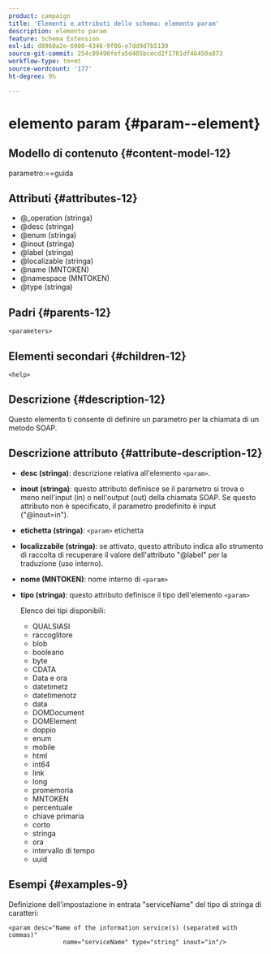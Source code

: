 ```yaml
---
product: campaign
title: 'Elementi e attributi dello schema: elemento param'
description: elemento param
feature: Schema Extension
exl-id: d8960a2e-6900-4346-9f06-e7dd9d7b5139
source-git-commit: 254c89490fefa5d405bcecd2f1781df46450a873
workflow-type: tm+mt
source-wordcount: '177'
ht-degree: 9%

---
```


# elemento param {#param--element}


## Modello di contenuto {#content-model-12}

parametro:==guida

## Attributi {#attributes-12}

* @_operation (stringa)
* @desc (stringa)
* @enum (stringa)
* @inout (stringa)
* @label (stringa)
* @localizable (stringa)
* @name (MNTOKEN)
* @namespace (MNTOKEN)
* @type (stringa)

## Padri {#parents-12}

`<parameters>`

## Elementi secondari {#children-12}

`<help>`

## Descrizione {#description-12}

Questo elemento ti consente di definire un parametro per la chiamata di un metodo SOAP.

## Descrizione attributo {#attribute-description-12}

* **desc (stringa)**: descrizione relativa all&#39;elemento `<param>`.
* **inout (stringa)**: questo attributo definisce se il parametro si trova o meno nell&#39;input (in) o nell&#39;output (out) della chiamata SOAP. Se questo attributo non è specificato, il parametro predefinito è input (&quot;@inout=in&quot;).
* **etichetta (stringa)**: `<param>` etichetta
* **localizzabile (stringa)**: se attivato, questo attributo indica allo strumento di raccolta di recuperare il valore dell&#39;attributo &quot;@label&quot; per la traduzione (uso interno).
* **nome (MNTOKEN)**: nome interno di `<param>`
* **tipo (stringa)**: questo attributo definisce il tipo dell&#39;elemento `<param>`

  Elenco dei tipi disponibili:

   * QUALSIASI
   * raccoglitore
   * blob
   * booleano
   * byte
   * CDATA
   * Data e ora
   * datetimetz
   * datetimenotz
   * data
   * DOMDocument
   * DOMElement
   * doppio
   * enum
   * mobile
   * html
   * int64
   * link
   * long
   * promemoria
   * MNTOKEN
   * percentuale
   * chiave primaria
   * corto
   * stringa
   * ora
   * intervallo di tempo
   * uuid

## Esempi {#examples-9}

Definizione dell’impostazione in entrata &quot;serviceName&quot; del tipo di stringa di caratteri:

```
<param desc="Name of the information service(s) (separated with commas)"
               name="serviceName" type="string" inout="in"/>
```
